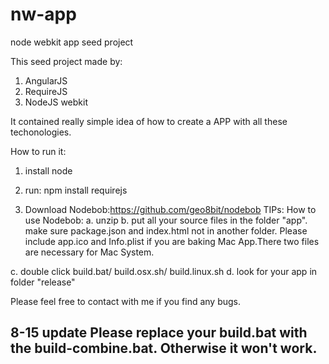 nw-app
======

node webkit app seed project

This seed project made by:
1. AngularJS
2. RequireJS
3. NodeJS webkit

It contained really simple idea of how to create a APP with all these techonologies.

How to run it:

1. install node

2. run: npm install requirejs

3. Download Nodebob:https://github.com/geo8bit/nodebob
TIPs: How to use Nodebob:
a. unzip
b. put all your source files in the folder "app". make sure package.json and index.html not in another folder. 
Please include app.ico and Info.plist if you are baking Mac App.There two files are necessary for Mac System.

c. double click build.bat/ build.osx.sh/ build.linux.sh
d. look for your app in folder "release"

Please feel free to contact with me if you find any bugs.

8-15 update Please replace your build.bat with the build-combine.bat. Otherwise it won't work.
--------------------------------
